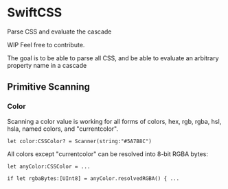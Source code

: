 # SwiftCSS
Parse CSS and evaluate the cascade


WIP Feel free to contribute.  

The goal is to be able to parse all CSS, and be able to evaluate an arbitrary property name in a cascade


## Primitive Scanning

### Color

Scanning a color value is working for all forms of colors, hex, rgb, rgba, hsl, hsla, named colors, and "currentcolor".

`let color:CSSColor? = Scanner(string:"#5A7B8C")`


All colors except "currentcolor" can be resolved into 8-bit RGBA bytes:


`let anyColor:CSSColor = ...`

`if let rgbaBytes:[UInt8] = anyColor.resolvedRGBA() { ... `

